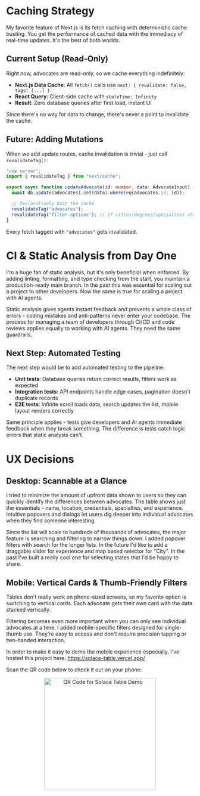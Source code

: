 # Caching Strategy

My favorite feature of Next.js is its fetch caching with deterministic cache busting. You get the performance of cached data with the immediacy of real-time updates. It's the best of both worlds.

## Current Setup (Read-Only)

Right now, advocates are read-only, so we cache everything indefinitely:

- **Next.js Data Cache**: All `fetch()` calls use `next: { revalidate: false, tags: [...] }`
- **React Query**: Client-side cache with `staleTime: Infinity`
- **Result**: Zero database queries after first load, instant UI

Since there's no way for data to change, there's never a point to invalidate the cache.

## Future: Adding Mutations

When we add update routes, cache invalidation is trivial - just call `revalidateTag()`:

```typescript
"use server";
import { revalidateTag } from "next/cache";

export async function updateAdvocate(id: number, data: AdvocateInput) {
  await db.update(advocates).set(data).where(eq(advocates.id, id));

  // Declaratively bust the cache
  revalidateTag("advocates");
  revalidateTag("filter-options"); // If cities/degrees/specialties changed
}
```

Every fetch tagged with `"advocates"` gets invalidated.

# CI & Static Analysis from Day One

I'm a huge fan of static analysis, but it's only beneficial when enforced. By adding linting, formatting, and type checking from the start, you maintain a production-ready main branch. In the past this was essential for scaling out a project to other developers. Now the same is true for scaling a project with AI agents.

Static analysis gives agents instant feedback and prevents a whole class of errors - coding mistakes and anti-patterns never enter your codebase. The process for managing a team of developers through CI/CD and code reviews applies equally to working with AI agents. They need the same guardrails.

## Next Step: Automated Testing

The next step would be to add automated testing to the pipeline:

- **Unit tests**: Database queries return correct results, filters work as expected
- **Integration tests**: API endpoints handle edge cases, pagination doesn't duplicate records
- **E2E tests**: Infinite scroll loads data, search updates the list, mobile layout renders correctly

Same principle applies - tests give developers and AI agents immediate feedback when they break something. The difference is tests catch logic errors that static analysis can't.

# UX Decisions

## Desktop: Scannable at a Glance

I tried to minimize the amount of upfront data shown to users so they can quickly identify the differences between advocates. The table shows just the essentials - name, location, credentials, specialties, and experience. Intuitive popovers and dialogs let users dig deeper into individual advocates when they find someone interesting.

Since the list will scale to hundreds of thousands of advocates, the major feature is searching and filtering to narrow things down. I added popover filters with search for the longer lists. In the future I'd like to add a draggable slider for experience and map based selector for "City". In the past I've built a really cool one for selecting states that I'd be happy to share.

## Mobile: Vertical Cards & Thumb-Friendly Filters

Tables don't really work on phone-sized screens, so my favorite option is switching to vertical cards. Each advocate gets their own card with the data stacked vertically.

Filtering becomes even more important when you can only see individual advocates at a time. I added mobile-specific filters designed for single-thumb use. They're easy to access and don't require precision tapping or two-handed interaction.

In order to make it easy to demo the mobile experience especially, I've hosted this project here: https://solace-table.vercel.app/

Scan the QR code below to check it out on your phone:

<p align="center">
  <img src="https://solace-table.vercel.app/solace-qr-code.png" alt="QR Code for Solace Table Demo" width="300"/>
</p>
